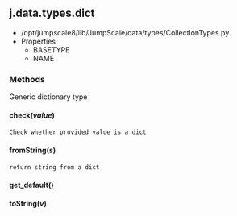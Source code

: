 <!-- toc -->
## j.data.types.dict

- /opt/jumpscale8/lib/JumpScale/data/types/CollectionTypes.py
- Properties
    - BASETYPE
    - NAME

### Methods

Generic dictionary type

#### check(*value*) 

```
Check whether provided value is a dict

```

#### fromString(*s*) 

```
return string from a dict

```

#### get_default() 

#### toString(*v*) 

